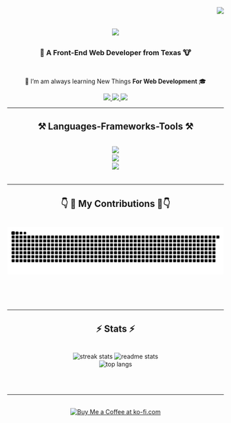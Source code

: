 <img align="right" src="https://visitor-badge.laobi.icu/badge?page_id=mybabb.testreadmeconstruction" />

<h1 align="center">
    <img src="https://readme-typing-svg.herokuapp.com/?font=Righteous&size=35&center=true&vCenter=true&width=500&height=70&duration=4000&lines=Howdy!+👋;+I'm+Brett+Baker!;" />
</h1>

<h3 align="center">🤠 A Front-End Web Developer from Texas 🐮 </h3>

<br/>

<div align="center">
 
 🏫 I’m am always learning New Things   **For Web Development** 🎓

 </div>
 
<div align="center">
<a href="https://mybabb.com" target="_blank">
     <img src="https://img.shields.io/badge/Portfolio-FF0000?style=for-the-badge&logo=todoist&logoColor=white" target="_blank" /> <!-- sqlite, safari, google-chrome are other good icon options -->
  </a> 
  <a href="mailto:contact@mybabb.com">
    <img src="https://img.shields.io/badge/Gmail-ffffff?style=for-the-badge&logo=gmail&logoColor=000000" />
  </a>
  <a href="https://www.linkedin.com/in/mybabb-customweb/" target="_blank">
    <img src="https://img.shields.io/badge/LinkedIn-0000ff?style=for-the-badge&logo=linkedin&logoColor=ffffff" target="_blank" />
  </a>
  
</div>

 <hr/>
 
<h2 align="center">⚒️ Languages-Frameworks-Tools ⚒️</h2>
<br/>
<div align="center">
    <img src="https://skillicons.dev/icons?i=nodejs,javascript,react,mui,tailwind,npm" />
    <br>
    <img src="https://skillicons.dev/icons?i=html,css,vscode,git,vite,firebase" />
    <br>
    <img src="https://skillicons.dev/icons?i=ai,ps,xd,figma,discord,github" />
    <br>
</div>

<br/>
<hr/>

<div align="center">
  <h2>👇 🔹 My Contributions 🔹👇</h2>
  <br>
  <img alt="snake eating my contributions" src="https://raw.githubusercontent.com/mybabb/mybabb/output/github-contribution-grid-snake.svg" />
  
  <br/><br/><br/>
</div>

<hr/>

<h2 align="center">⚡ Stats ⚡</h2>
<br>
<div align=center>
  <img width=390 src="https://github-readme-streak-stats-salesp07.vercel.app/?user=salesp07&count_private=true&theme=react&border_radius=10" alt="streak stats"/>
  <img width=390 src="https://github-readme-stats-salesp07.vercel.app/api?username=salesp07&count_private=true&show_icons=true&theme=react&rank_icon=github&border_radius=10" alt="readme stats" />
  <br/>
  <img width=325 align="center" src="https://github-readme-stats-salesp07.vercel.app/api/top-langs/?username=salesp07&hide=HTML&langs_count=8&layout=compact&theme=react&border_radius=10&size_weight=0.5&count_weight=0.5&exclude_repo=github-readme-stats" alt="top langs" />
</div>

<br/><br/>

<hr/>

<br/>

<div align="center">
<a href='https://ko-fi.com/V7V4RAK9C' target='_blank'><img height='64' style='border:0px;height:64px;' src='https://storage.ko-fi.com/cdn/kofi1.png?v=3' border='0' alt='Buy Me a Coffee at ko-fi.com' /></a>
</div>

<br/>




